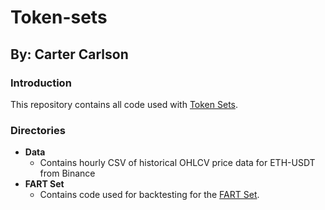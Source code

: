 # Token-sets
## By: Carter Carlson

### Introduction
This repository contains all code used with [Token Sets](https://tokensets.com).

### Directories
* __Data__
  * Contains hourly CSV of historical OHLCV price data for ETH-USDT from Binance
* __FART Set__
  * Contains code used for backtesting for the [FART Set](https://set-beta.tokensets.com/set/fart).
